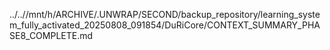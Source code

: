 ../..//mnt/h/ARCHIVE/.UNWRAP/SECOND/backup_repository/learning_system_fully_activated_20250808_091854/DuRiCore/CONTEXT_SUMMARY_PHASE8_COMPLETE.md